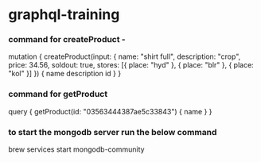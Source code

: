 # graphql-training

### command for createProduct -

mutation {
createProduct(input: {
name: "shirt full",
description: "crop",
price: 34.56,
soldout: true,
stores: [{ place: "hyd" }, { place: "blr" }, { place: "kol" }]
}) {
name
description
id
}
}

### command for getProduct

query {
getProduct(id: "03563444387ae5c33843") {
name
}
}

### to start the mongodb server run the below command

brew services start mongodb-community
